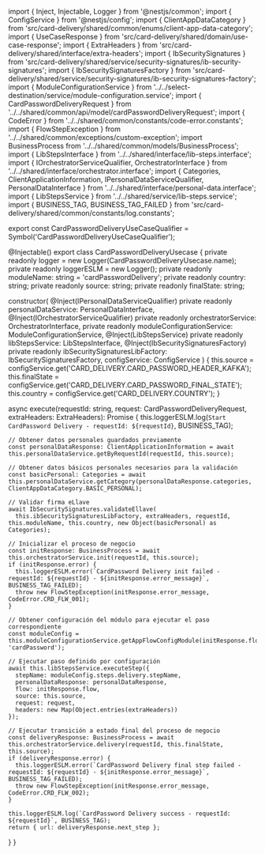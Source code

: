 import { Inject, Injectable, Logger } from '@nestjs/common';
import { ConfigService } from '@nestjs/config';
import { ClientAppDataCategory } from 'src/card-delivery/shared/common/enums/client-app-data-category';
import { UseCaseResponse } from 'src/card-delivery/shared/domain/use-case-response';
import { ExtraHeaders } from 'src/card-delivery/shared/interface/extra-headers';
import { IbSecuritySignatures } from 'src/card-delivery/shared/service/security-signatures/ib-security-signatures';
import { IbSecuritySignaturesFactory } from 'src/card-delivery/shared/service/security-signatures/ib-security-signatures-factory';
import { ModuleConfigurationService } from '../../select-destination/service/module-configuration.service';
import { CardPasswordDeliveryRequest } from '../../shared/common/api/model/cardPasswordDeliveryRequest';
import { CodeError } from '../../shared/common/constants/code-error.constants';
import { FlowStepException } from '../../shared/common/exceptions/custom-exception';
import BusinessProcess from '../../shared/common/models/BusinessProcess';
import { LibStepsInterface } from '../../shared/interface/lib-steps.interface';
import { IOrchestratorServiceQualifier, OrchestratorInterface } from '../../shared/interface/orchestrator.interface';
import { Categories, ClientApplicationInformation, IPersonalDataServiceQualifier, PersonalDataInterface } from '../../shared/interface/personal-data.interface';
import { LibStepsService } from '../../shared/service/lib-steps.service';
import { BUSINESS_TAG, BUSINESS_TAG_FAILED } from 'src/card-delivery/shared/common/constants/log.constants';

export const CardPasswordDeliveryUseCaseQualifier = Symbol('CardPasswordDeliveryUseCaseQualifier');

@Injectable()
export class CardPasswordDeliveryUsecase {
  private readonly logger = new Logger(CardPasswordDeliveryUsecase.name);
  private readonly loggerESLM = new Logger();
  private readonly moduleName: string = 'cardPasswordDelivery';
  private readonly country: string;
  private readonly source: string;
  private readonly finalState: string;

  constructor(
    @Inject(IPersonalDataServiceQualifier) private readonly personalDataService: PersonalDataInterface,
    @Inject(IOrchestratorServiceQualifier) private readonly orchestratorService: OrchestratorInterface,
    private readonly moduleConfigurationService: ModuleConfigurationService,
    @Inject(LibStepsService) private readonly libStepsService: LibStepsInterface,
    @Inject(IbSecuritySignaturesFactory) private readonly ibSecuritySignaturesLibFactory: IbSecuritySignaturesFactory,
    configService: ConfigService
  ) {
    this.source = configService.get('CARD_DELIVERY.CARD_PASSWORD_HEADER_KAFKA');
    this.finalState = configService.get('CARD_DELIVERY.CARD_PASSWORD_FINAL_STATE');
    this.country = configService.get('CARD_DELIVERY.COUNTRY');
  }

  async execute(requestId: string, request: CardPasswordDeliveryRequest, extraHeaders: ExtraHeaders): Promise<UseCaseResponse> {
    this.loggerESLM.log(`Start CardPassword Delivery - requestId: ${requestId}`, BUSINESS_TAG);

    // Obtener datos personales guardados previamente
    const personalDataResponse: ClientApplicationInformation = await this.personalDataService.getByRequestId(requestId, this.source);

    // Obtener datos básicos personales necesarios para la validación
    const basicPersonal: Categories = await this.personalDataService.getCategory(personalDataResponse.categories, ClientAppDataCategory.BASIC_PERSONAL);

    // Validar firma eLlave
    await IbSecuritySignatures.validateEllave(
      this.ibSecuritySignaturesLibFactory, extraHeaders, requestId, this.moduleName, this.country, new Object(basicPersonal) as Categories);

    // Inicializar el proceso de negocio
    const initResponse: BusinessProcess = await this.orchestratorService.init(requestId, this.source);
    if (initResponse.error) {
      this.loggerESLM.error(`CardPassword Delivery init failed - requestId: ${requestId} - ${initResponse.error_message}`, BUSINESS_TAG_FAILED);
      throw new FlowStepException(initResponse.error_message, CodeError.CRD_FLW_001);
    }

    // Obtener configuración del módulo para ejecutar el paso correspondiente
    const moduleConfig = this.moduleConfigurationService.getAppFlowConfigModule(initResponse.flow, 'cardPassword');

    // Ejecutar paso definido por configuración
    await this.libStepsService.executeStep({
      stepName: moduleConfig.steps.delivery.stepName,
      personalDataResponse: personalDataResponse,
      flow: initResponse.flow,
      source: this.source,
      request: request,
      headers: new Map(Object.entries(extraHeaders))
    });

    // Ejecutar transición a estado final del proceso de negocio
    const deliveryResponse: BusinessProcess = await this.orchestratorService.delivery(requestId, this.finalState, this.source);
    if (deliveryResponse.error) {
      this.loggerESLM.error(`CardPassword Delivery final step failed - requestId: ${requestId} - ${initResponse.error_message}`, BUSINESS_TAG_FAILED);
      throw new FlowStepException(initResponse.error_message, CodeError.CRD_FLW_002);
    }

    this.loggerESLM.log(`CardPassword Delivery success - requestId: ${requestId}`, BUSINESS_TAG);
    return { url: deliveryResponse.next_step };
  }
}
